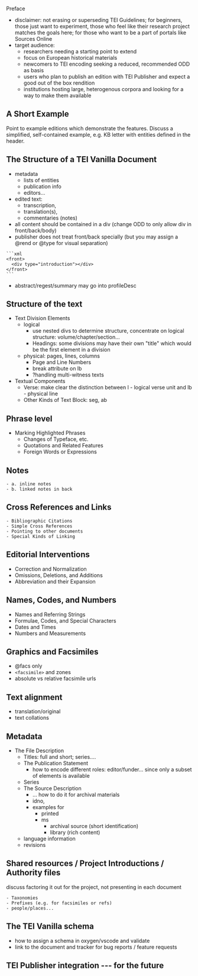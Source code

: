 Preface
 - disclaimer: not erasing or superseding TEI Guidelines; for beginners, those just want to experiment, those who feel like their research project matches the goals here; for those who want to be a part of portals like Sources Online
 - target audience:
   - researchers needing a starting point to extend
   - focus on European historical materials
   - newcomers to TEI encoding seeking a reduced, recommended ODD as basis
   - users who plan to publish an edition with TEI Publisher and expect a good out of the box rendition
   - institutions hosting large, heterogenous corpora and looking for a way to make them available

## A Short Example

Point to example editions which demonstrate the features.
Discuss a simplified, self-contained example, e.g. KB letter with entities defined in the header.

## The Structure of a TEI Vanilla Document 
   - metadata
     - lists of entities
     - publication info
     - editors...
   - edited text: 
     - transcription, 
     - translation(s), 
     - commentaries (notes)
   - all content should be contained in a div (change ODD to only allow div in front/back/body)
   - publisher does not treat front/back specially (but you may assign a @rend or @type for visual separation)

    ```xml
    <front>
      <div type="introduction"></div>
    </front>
    ```

   - abstract/regest/summary may go into profileDesc
  
## Structure of the text
  * Text Division Elements
    * logical
      * use nested divs to determine structure, concentrate on logical structure: volume/chapter/section...
      * Headings: some divisions may have their own "title" which would be the first element in a division
    * physical: pages, lines, columns
      * Page and Line Numbers
      * break attribute on lb
      * ?handling multi-witness texts
  * Textual Components
    - Verse: make clear the distinction between l - logical verse unit and lb - physical line
    - Other Kinds of Text Block: seg, ab
  
  ## Phrase level 
  * Marking Highlighted Phrases
    - Changes of Typeface, etc.
    - Quotations and Related Features
    - Foreign Words or Expressions

  ## Notes
    - a. inline notes
    - b. linked notes in back
    
  ## Cross References and Links
    - Bibliographic Citations
    - Simple Cross References
    - Pointing to other documents
    - Special Kinds of Linking
## Editorial Interventions
  * Correction and Normalization
  * Omissions, Deletions, and Additions
  * Abbreviation and their Expansion
## Names, Codes, and Numbers
  * Names and Referring Strings
  * Formulae, Codes, and Special Characters
  * Dates and Times
  * Numbers and Measurements
   
## Graphics and Facsimiles
  * @facs only
  * `<facsimile>` and zones
  * absolute vs relative facsimile urls

## Text alignment
  - translation/original
  - text collations
  


## Metadata
  * The File Description
    - Titles: full and short; series....
    - The Publication Statement
      - how to encode different roles: editor/funder... since only a subset of elements is available
    - Series
    - The Source Description
      - ... how to do it for archival materials
      - idno, 
      - examples for
        - printed
        - ms
          - archival source (short identification)
          - library (rich content)
    - language information
    - revisions
  
  ## Shared resources / Project Introductions / Authority files

  discuss factoring it out for the project, not presenting in each document

    - Taxonomies
    - Prefixes (e.g. for facsimiles or refs)
    - people/places...
     
  

##  The TEI Vanilla schema
  - how to assign a schema in oxygen/vscode and validate
  - link to the document and tracker for bug reports / feature requests

## TEI Publisher integration --- for the future
   
